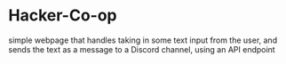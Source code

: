 # Hacker-Co-op
simple webpage that handles taking in some text input from the user, and sends the text as a message to a Discord channel, using an API endpoint
